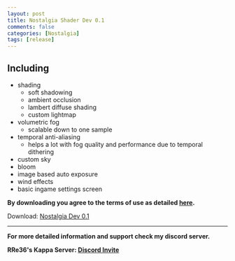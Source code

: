 ```yaml
---
layout: post
title: Nostalgia Shader Dev 0.1
comments: false
categories: [Nostalgia]
tags: [release]
---
```


<h2> Including </h2>

* shading
  * soft shadowing
  * ambient occlusion
  * lambert diffuse shading
  * custom lightmap
* volumetric fog
  * scalable down to one sample
* temporal anti-aliasing
  * helps a lot with fog quality and performance due to temporal dithering
* custom sky
* bloom
* image based auto exposure
* wind effects
* basic ingame settings screen

**By downloading you agree to the terms of use as detailed [here](https://rre36.github.io/nostalgia_shader_web/license/).**

Download: [Nostalgia Dev 0.1](https://github.com/rre36/glsl_release_archive/releases/download/nostalgia_0.1/Nostalgia_dev0.1.zip)

***

**For more detailed information and support check my discord server.**

**RRe36's Kappa Server: [Discord Invite](https://discord.gg/y5xzQ6H)**